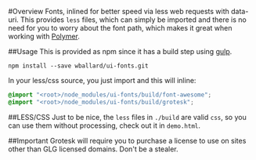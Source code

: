#Overview
Fonts, inlined for better speed via less web requests with data-uri.
This provides `less` files, which can simply be imported and there is
no need for you to worry about the font path, which makes it great when
working with [Polymer](http://www.polymer-project.org/).

##Usage
This is provided as npm since it has a build step using
[gulp](http://gulpjs.com/).

```shell
npm install --save wballard/ui-fonts.git
```

In your less/css source, you just import and this will inline:

```css
@import "<root>/node_modules/ui-fonts/build/font-awesome";
@import "<root>/node_modules/ui-fonts/build/grotesk";
```

##LESS/CSS
Just to be nice, the `less` files in `./build` are valid `css`, so you
can use them without processing, check out it in `demo.html`.

##Important
Grotesk will require you to purchase a license to use on sites other
than GLG licensed domains. Don't be a stealer.
